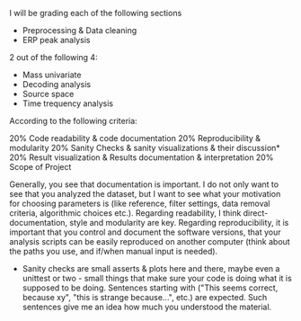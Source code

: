 I will be grading each of the following sections

-	Preprocessing & Data cleaning
-	ERP peak analysis

2 out of the following 4:

-	Mass univariate
-	Decoding analysis
-	Source space
- Time trequency analysis

According to the following criteria:

20%  Code readability & code documentation
20%  Reproducibility & modularity
20%  Sanity Checks & sanity visualizations & their discussion* 
20%  Result visualization & Results documentation & interpretation 
20%  Scope of Project


Generally, you see that documentation is important. I do not only want to see that you analyzed the dataset, but I want to see what your motivation for choosing parameters is (like reference, filter settings, data removal criteria, algorithmic choices etc.). Regarding readability, I think direct-documentation, style and modularity are key.  Regarding reproducibility, it is important that you control and document the software versions, that your analysis scripts can be easily reproduced on another computer (think about the paths you use, and if/when manual input is needed). 


* Sanity checks are small asserts & plots here and there, maybe even a unittest or two - small things that make sure your code is doing what it is supposed to be doing. Sentences starting with ("This seems correct, because xy", "this is strange because...", etc.) are expected. Such sentences give me an idea how much you understood the material.
